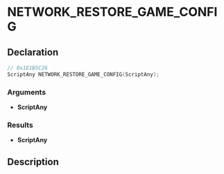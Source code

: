 # NETWORK_RESTORE_GAME_CONFIG

## Declaration
```cpp
// 0x1E1B5C26
ScriptAny NETWORK_RESTORE_GAME_CONFIG(ScriptAny);
```

### Arguments
- **ScriptAny**

### Results
- **ScriptAny**

## Description
